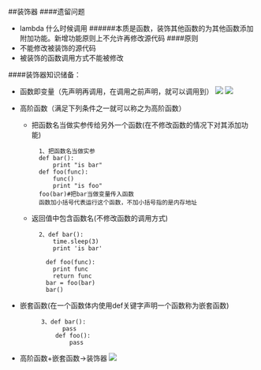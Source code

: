 ##装饰器
####遗留问题
* lambda 什么时候调用
######本质是函数，装饰其他函数的为其他函数添加附加功能。新增功能原则上不允许再修改源代码
####原则
* 不能修改被装饰的源代码
* 被装饰的函数调用方式不能被修改

####装饰器知识储备：
* 函数即变量（先声明再调用，在调用之前声明，就可以调用到）
![](https://i.imgur.com/RDyCHdQ.png)
![](https://i.imgur.com/UORrgdl.png)
* 高阶函数（满足下列条件之一就可以称之为高阶函数）
	* 把函数名当做实参传给另外一个函数(在不修改函数的情况下对其添加功能)


			1、把函数名当做实参
			def bar():
				print "is bar"
			def foo(func):
				func()
				print "is foo"
			foo(bar)#把bar当做变量传入函数
			函数加小括号代表运行这个函数，不加小括号指的是内存地址
		
	* 返回值中包含函数名(不修改函数的调用方式)

			2、def bar():
				time.sleep(3)
				print 'is bar'
			  
			  def foo(func):
				print func
				return func
			  bar = foo(bar)
        	  bar()

* 嵌套函数(在一个函数体内使用def关键字声明一个函数称为嵌套函数)

			3、def bar():
				  pass
				def foo():
					pass
* 高阶函数+嵌套函数->装饰器
![](https://i.imgur.com/IynAniP.png)




